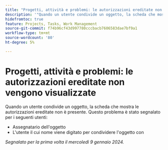 ```yaml
---
title: "Progetti, attività e problemi: le autorizzazioni ereditate non vengono visualizzate"
description: '"Quando un utente condivide un oggetto, la scheda che mostra le autorizzazioni ereditate non è presente. ”'
hidefromtoc: true
feature: Projects, Tasks, Work Management
source-git-commit: f74b96cf43d997780cccbacb7606583dae7bf9a1
workflow-type: tm+mt
source-wordcount: '80'
ht-degree: 5%

---
```



# Progetti, attività e problemi: le autorizzazioni ereditate non vengono visualizzate

Quando un utente condivide un oggetto, la scheda che mostra le autorizzazioni ereditate non è presente. Questo problema è stato segnalato per i seguenti utenti:

* Assegnatario dell&#39;oggetto
* L&#39;utente il cui nome viene digitato per condividere l&#39;oggetto con

_Segnalato per la prima volta il mercoledì 9 gennaio 2024._
